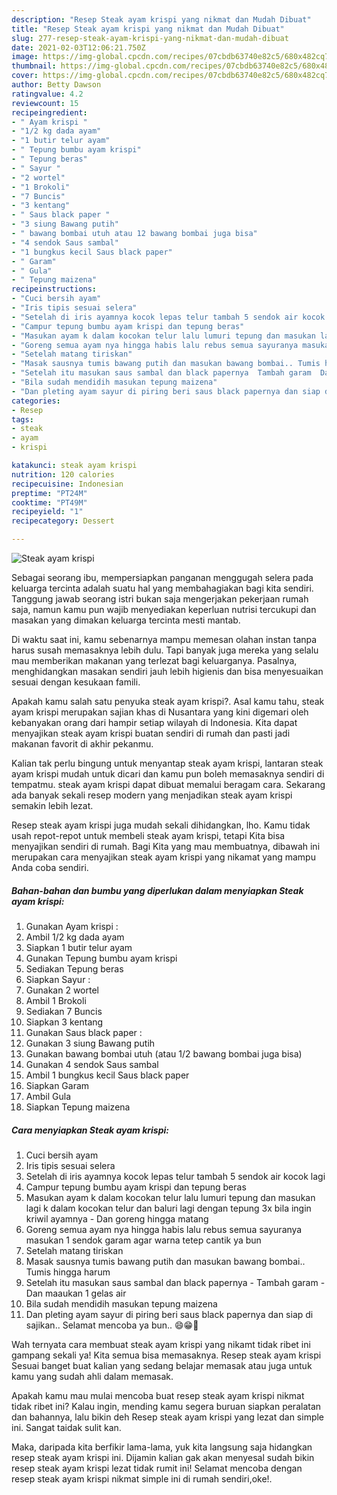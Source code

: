 ```yaml
---
description: "Resep Steak ayam krispi yang nikmat dan Mudah Dibuat"
title: "Resep Steak ayam krispi yang nikmat dan Mudah Dibuat"
slug: 277-resep-steak-ayam-krispi-yang-nikmat-dan-mudah-dibuat
date: 2021-02-03T12:06:21.750Z
image: https://img-global.cpcdn.com/recipes/07cbdb63740e82c5/680x482cq70/steak-ayam-krispi-foto-resep-utama.jpg
thumbnail: https://img-global.cpcdn.com/recipes/07cbdb63740e82c5/680x482cq70/steak-ayam-krispi-foto-resep-utama.jpg
cover: https://img-global.cpcdn.com/recipes/07cbdb63740e82c5/680x482cq70/steak-ayam-krispi-foto-resep-utama.jpg
author: Betty Dawson
ratingvalue: 4.2
reviewcount: 15
recipeingredient:
- " Ayam krispi "
- "1/2 kg dada ayam"
- "1 butir telur ayam"
- " Tepung bumbu ayam krispi"
- " Tepung beras"
- " Sayur "
- "2 wortel"
- "1 Brokoli"
- "7 Buncis"
- "3 kentang"
- " Saus black paper "
- "3 siung Bawang putih"
- " bawang bombai utuh atau 12 bawang bombai juga bisa"
- "4 sendok Saus sambal"
- "1 bungkus kecil Saus black paper"
- " Garam"
- " Gula"
- " Tepung maizena"
recipeinstructions:
- "Cuci bersih ayam"
- "Iris tipis sesuai selera"
- "Setelah di iris ayamnya kocok lepas telur tambah 5 sendok air kocok lagi"
- "Campur tepung bumbu ayam krispi dan tepung beras"
- "Masukan ayam k dalam kocokan telur lalu lumuri tepung dan masukan lagi k dalam kocokan telur dan baluri lagi dengan tepung 3x bila ingin kriwil ayamnya  Dan goreng hingga matang"
- "Goreng semua ayam nya hingga habis lalu rebus semua sayuranya masukan 1 sendok garam agar warna tetep cantik ya bun"
- "Setelah matang tiriskan"
- "Masak sausnya tumis bawang putih dan masukan bawang bombai.. Tumis hingga harum"
- "Setelah itu masukan saus sambal dan black papernya  Tambah garam  Dan maaukan 1 gelas air"
- "Bila sudah mendidih masukan tepung maizena"
- "Dan pleting ayam sayur di piring beri saus black papernya dan siap di sajikan.. Selamat mencoba ya bun.. 😄😁🙏"
categories:
- Resep
tags:
- steak
- ayam
- krispi

katakunci: steak ayam krispi 
nutrition: 120 calories
recipecuisine: Indonesian
preptime: "PT24M"
cooktime: "PT49M"
recipeyield: "1"
recipecategory: Dessert

---
```



![Steak ayam krispi](https://img-global.cpcdn.com/recipes/07cbdb63740e82c5/680x482cq70/steak-ayam-krispi-foto-resep-utama.jpg)

Sebagai seorang ibu, mempersiapkan panganan menggugah selera pada keluarga tercinta adalah suatu hal yang membahagiakan bagi kita sendiri. Tanggung jawab seorang istri bukan saja mengerjakan pekerjaan rumah saja, namun kamu pun wajib menyediakan keperluan nutrisi tercukupi dan masakan yang dimakan keluarga tercinta mesti mantab.

Di waktu  saat ini, kamu sebenarnya mampu memesan olahan instan tanpa harus susah memasaknya lebih dulu. Tapi banyak juga mereka yang selalu mau memberikan makanan yang terlezat bagi keluarganya. Pasalnya, menghidangkan masakan sendiri jauh lebih higienis dan bisa menyesuaikan sesuai dengan kesukaan famili. 



Apakah kamu salah satu penyuka steak ayam krispi?. Asal kamu tahu, steak ayam krispi merupakan sajian khas di Nusantara yang kini digemari oleh kebanyakan orang dari hampir setiap wilayah di Indonesia. Kita dapat menyajikan steak ayam krispi buatan sendiri di rumah dan pasti jadi makanan favorit di akhir pekanmu.

Kalian tak perlu bingung untuk menyantap steak ayam krispi, lantaran steak ayam krispi mudah untuk dicari dan kamu pun boleh memasaknya sendiri di tempatmu. steak ayam krispi dapat dibuat memalui beragam cara. Sekarang ada banyak sekali resep modern yang menjadikan steak ayam krispi semakin lebih lezat.

Resep steak ayam krispi juga mudah sekali dihidangkan, lho. Kamu tidak usah repot-repot untuk membeli steak ayam krispi, tetapi Kita bisa menyajikan sendiri di rumah. Bagi Kita yang mau membuatnya, dibawah ini merupakan cara menyajikan steak ayam krispi yang nikamat yang mampu Anda coba sendiri.

<!--inarticleads1-->

##### Bahan-bahan dan bumbu yang diperlukan dalam menyiapkan Steak ayam krispi:

1. Gunakan  Ayam krispi :
1. Ambil 1/2 kg dada ayam
1. Siapkan 1 butir telur ayam
1. Gunakan  Tepung bumbu ayam krispi
1. Sediakan  Tepung beras
1. Siapkan  Sayur :
1. Gunakan 2 wortel
1. Ambil 1 Brokoli
1. Sediakan 7 Buncis
1. Siapkan 3 kentang
1. Gunakan  Saus black paper :
1. Gunakan 3 siung Bawang putih
1. Gunakan  bawang bombai utuh (atau 1/2 bawang bombai juga bisa)
1. Gunakan 4 sendok Saus sambal
1. Ambil 1 bungkus kecil Saus black paper
1. Siapkan  Garam
1. Ambil  Gula
1. Siapkan  Tepung maizena




<!--inarticleads2-->

##### Cara menyiapkan Steak ayam krispi:

1. Cuci bersih ayam
1. Iris tipis sesuai selera
1. Setelah di iris ayamnya kocok lepas telur tambah 5 sendok air kocok lagi
1. Campur tepung bumbu ayam krispi dan tepung beras
1. Masukan ayam k dalam kocokan telur lalu lumuri tepung dan masukan lagi k dalam kocokan telur dan baluri lagi dengan tepung 3x bila ingin kriwil ayamnya  - Dan goreng hingga matang
1. Goreng semua ayam nya hingga habis lalu rebus semua sayuranya masukan 1 sendok garam agar warna tetep cantik ya bun
1. Setelah matang tiriskan
1. Masak sausnya tumis bawang putih dan masukan bawang bombai.. Tumis hingga harum
1. Setelah itu masukan saus sambal dan black papernya  - Tambah garam  - Dan maaukan 1 gelas air
1. Bila sudah mendidih masukan tepung maizena
1. Dan pleting ayam sayur di piring beri saus black papernya dan siap di sajikan.. Selamat mencoba ya bun.. 😄😁🙏




Wah ternyata cara membuat steak ayam krispi yang nikamt tidak ribet ini gampang sekali ya! Kita semua bisa memasaknya. Resep steak ayam krispi Sesuai banget buat kalian yang sedang belajar memasak atau juga untuk kamu yang sudah ahli dalam memasak.

Apakah kamu mau mulai mencoba buat resep steak ayam krispi nikmat tidak ribet ini? Kalau ingin, mending kamu segera buruan siapkan peralatan dan bahannya, lalu bikin deh Resep steak ayam krispi yang lezat dan simple ini. Sangat taidak sulit kan. 

Maka, daripada kita berfikir lama-lama, yuk kita langsung saja hidangkan resep steak ayam krispi ini. Dijamin kalian gak akan menyesal sudah bikin resep steak ayam krispi lezat tidak rumit ini! Selamat mencoba dengan resep steak ayam krispi nikmat simple ini di rumah sendiri,oke!.

